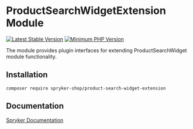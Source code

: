 # ProductSearchWidgetExtension Module
[![Latest Stable Version](https://poser.pugx.org/spryker-shop/product-search-widget-extension/v/stable.svg)](https://packagist.org/packages/spryker-shop/product-search-widget-extension)
[![Minimum PHP Version](https://img.shields.io/badge/php-%3E%3D%208.2-8892BF.svg)](https://php.net/)

The module provides plugin interfaces for extending ProductSearchWidget module functionality.

## Installation

```
composer require spryker-shop/product-search-widget-extension
```

## Documentation

[Spryker Documentation](https://docs.spryker.com)
